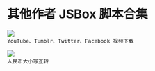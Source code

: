 # 其他作者 JSBox 脚本合集

[![](https://img.shields.io/badge/MUIDownloader-Mu%20Wei-brightgreen.svg)](https://github.com/Neurogram-R/JSBox/blob/master/Others/MUIDownloader.js)  
`YouTube、Tumblr、Twitter、Facebook 视频下载`

[![](https://img.shields.io/badge/RMB-Ying%20Zhong-brightgreen.svg)](https://github.com/Neurogram-R/JSBox/blob/master/Others/RMB.js)  
`人民币大小写互转`
